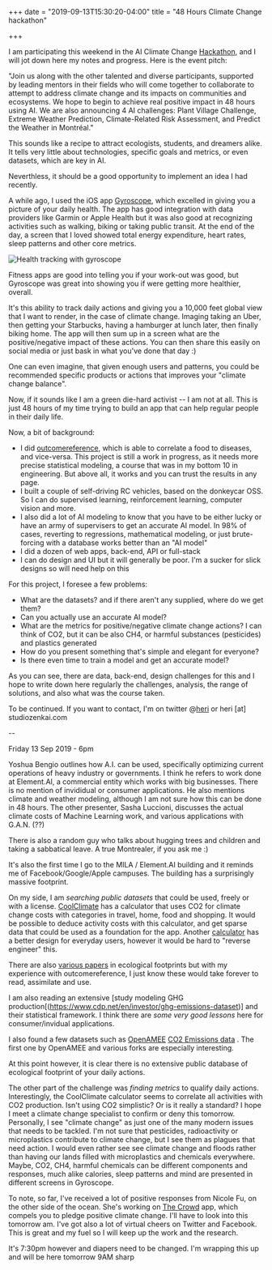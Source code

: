 +++
date = "2019-09-13T15:30:20-04:00"
title = "48 Hours Climate Change hackathon"

+++

I am participating this weekend in the AI Climate Change [Hackathon](https://www.facebook.com/events/443903349789312/), and I will jot down here my notes and progress. Here is the event pitch:

"Join us along with the other talented and diverse participants, supported by leading mentors in their fields who will come together to collaborate to attempt to address climate change and its impacts on communities and ecosystems. We hope to begin to achieve real positive impact in 48 hours using AI. We are also announcing 4 AI challenges: Plant Village Challenge, Extreme Weather Prediction, Climate-Related Risk Assessment, and Predict the Weather in Montréal."

This sounds like a recipe to attract ecologists, students, and dreamers alike. It tells very little about technologies, specific goals and metrics, or even datasets, which are key in AI.

Neverthless, it should be a good opportunity to implement an idea I had recently. 

A while ago, I used the iOS app [Gyroscope](https://gyrosco.pe), which excelled in giving you a picture of your daily health. The app has good integration with data providers like Garmin or Apple Health but it was also good at recognizing activities such as walking, biking or taking public transit. At the end of the day, a screen that I loved showed total energy expenditure, heart rates, sleep patterns and other core metrics.

![Health tracking with gyroscope](https://brainhub.eu/blog/wp-content/uploads/2017/07/gyroscope-famous-react-native-app.jpeg "Health tracking with gyroscope")

Fitness apps are good into telling you if your work-out was good, but Gyroscope was great into showing you if were getting more healthier, overall.

It's this ability to track daily actions and giving you a 10,000 feet global view that I want to render, in the case of climate change. Imaging taking an Uber, then getting your Starbucks, having a hamburger at lunch later, then finally biking home. The app will then sum up in a screen what are the positive/negative impact of these actions. You can then share this easily on social media or just bask in what you've done that day :)

One can even imagine, that given enough users and patterns, you could be recommended specific products or actions that improves your "climate change balance".

Now, if it sounds like I am a green die-hard activist -- I am not at all. This is just 48 hours of my time trying to build an app that can help regular people in their daily life.

Now, a bit of background:

* I did [outcomereference](http://outcomereference.com), which is able to correlate a food to diseases, and vice-versa. This project is still a work in progress, as it needs more precise statistical modeling, a course that was in my bottom 10 in engineering. But above all, it works and you can trust the results in any page.
* I built a couple of self-driving RC vehicles, based on the donkeycar OSS. So I can do supervised learning, reinforcement learning, computer vision and more.
* I also did a lot of AI modeling to know that you have to be either lucky or have an army of supervisers to get an accurate AI model. In 98% of cases, reverting to regressions, mathematical modeling, or just brute-forcing with a database works better than an "AI model"
* I did a dozen of web apps, back-end, API or full-stack
* I can do design and UI but it will generally be poor. I'm a sucker for slick designs so will need help on this

For this project, I foresee a few problems: 

* What are the datasets? and if there aren't any supplied, where do we get them?
* Can you actually use an accurate AI model?
* What are the metrics for positive/negative climate change actions? I can think of CO2, but it can be also CH4, or harmful substances (pesticides) and plastics generated
* How do you present something that's simple and elegant for everyone?
* Is there even time to train a model and get an accurate model?

As you can see, there are data, back-end, design challenges for this and I hope to write down here regularly the challenges, analysis, the range of solutions, and also what was the course taken.

To be continued. If you want to contact, I'm on twitter @[heri](https://twitter.com/heri) or heri [at] studiozenkai.com

--

Friday 13 Sep 2019 - 6pm 

Yoshua Bengio outlines how A.I. can be used, specifically optimizing current operations of heavy industry or governments. I think he refers to work done at Element.AI, a commercial entity which works with big businesses. There is no mention of invididual or consumer applications. He also mentions climate and weather modeling, although I am not sure how this can be done in 48 hours. The other presenter, Sasha Luccioni, discusses the actual climate costs of Machine Learning work, and various applications with G.A.N. (??)

There is also a random guy who talks about hugging trees and children and taking a sabbatical leave. A true Montrealer, if you ask me :)

It's also the first time I go to the MILA / Element.AI building and it reminds me of Facebook/Google/Apple campuses. The building has a surprisingly massive footprint.

On my side, I am *searching public datasets* that could be used, freely or with a license. [CoolClimate](https://coolclimate.org/calculator) has a calculator that uses CO2 for climate change costs with categories in travel, home, food and shopping. It would be possible to deduce activity costs with this calculator, and get sparse data that could be used as a foundation for the app. Another [calculator](https://www.footprintcalculator.org) has a better design for everyday users, however it would be hard to "reverse engineer" this. 

There are also [various papers](https://www.academia.edu/Documents/in/Ecological_Footprint) in ecological footprints but with my experience with outcomereference, I just know these would take forever to read, assimilate and use. 

I am also reading an extensive [study modeling GHG production[(https://www.cdp.net/en/investor/ghg-emissions-dataset)] and their statistical framework. I think there are *some very good lessons* here for consumer/invidual applications.

I also found a few datasets such as [OpenAMEE](https://github.com/OpenAMEE/datasets) [CO2 Emissions data](https://github.com/Mzkarim/Exploring--CO2-Emission-Data-) . The first one by OpenAMEE and various forks are especially interesting.

At this point however, it is clear there is no extensive public database of ecological footprint of your daily actions.

The other part of the challenge was *finding metrics* to qualify daily actions. Interestingly, the CoolClimate calculator seems to correlate all activities with CO2 production. Isn't using CO2 simplistic? Or is it really a standard? I hope I meet a climate change specialist to confirm or deny this tomorrow. Personally, I see "climate change" as just one of the many modern issues that needs to be tackled. I'm not sure that pesticides, radioactivity or microplastics contribute to climate change, but I see them as plagues that need action. I would even rather see see climate change and floods rather than having our lands filled with microplastics and chemicals everywhere. Maybe, CO2, CH4, harmful chemicals can be different components and responses, much alike calories, sleep patterns and mind are presented in different screens in Gyroscope.

To note, so far, I've received a lot of positive responses from Nicole Fu, on the other side of the ocean. She's working on [The Crowd](https://thecrowd.charity) app, which compels you to pledge positive climate change. I'll have to look into this tomorrow am. I've got also a lot of virtual cheers on Twitter and Facebook. This is great and my fuel so I will keep up the work and the research.

It's 7:30pm however and diapers need to be changed. I'm wrapping this up and will be here tomorrow 9AM sharp